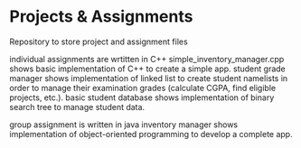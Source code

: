 # Projects & Assignments
Repository to store project and assignment files

individual assignments are wrtitten in C++
  simple_inventory_manager.cpp shows basic implementation of C++ to create a simple app.
  student grade manager shows implementation of linked list to create student namelists in order to manage their examination grades (calculate CGPA, find eligible projects, etc.).
  basic student database shows implementation of binary search tree to manage student data.

group assignment is written in java
  inventory manager shows implementation of object-oriented programming to develop a complete app.
